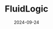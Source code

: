 ---  
layout: startup_page  
title: "FluidLogic"  
id: "fluidlogic.com"  
permalink: "/fluidlogicfluidlogic.com09242024/"  
website: "https://www.fluidlogic.com/"  
funding_round: "Series A+"  
funding_amount: "$15M"  
investors: "Solyco Capital, Jrue Holiday, Kyle Rudolph, Lauren Holiday, Jimmie Johnson, Colton Herta, Ryan Arciero"  
about: "FluidLogic develops cutting-edge in-vehicle hydration solutions that provide optimal hydration, ensuring users consistently perform at their peak. They offer hands-free hydration for drivers in demanding environments and are expanding into consumer products for adventure sports and outdoor endurance categories."  
markets: "Motorsports, Military, Consumer Products, Wellness and Fitness Services, Automotive, Fitness, Wellness"  
hq: "El Segundo, California, United States"  
founded_year: "2016"  
linkedin: "https://www.linkedin.com/company/fluidlogic-usa"  
twitter: "https://twitter.com/FluidLogic1"  
instagram: ""  
facebook: "https://www.facebook.com/fluidlogicusa"  
crunchbase: "https://www.crunchbase.com/organization/fluidlogic"  
pitchbook: "https://pitchbook.com/profiles/company/481752-73"  

date_display: "24-Sep-2024"  
date: "2024-09-24"

# SEO Optimization  
meta_title: "FluidLogic - Series A+ Funding ($15M)"  
meta_description: "FluidLogic, FluidLogic develops cutting-edge in-vehicle hydration solutions that provide optimal hydration, ensuring users consistently perform at their peak. The..."  
meta_keywords: "FluidLogic, Motorsports, Military, Consumer Products, Wellness and Fitness Services, Automotive, Fitness, Wellness, Series A+ funding"  
canonical_url: "https://startup.projectstartups.com/fluidlogicfluidlogic.com09242024/"  
---